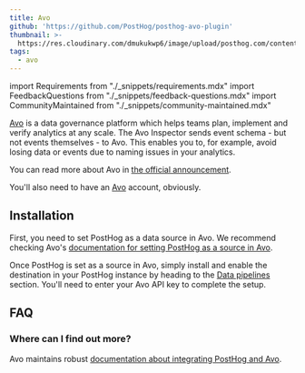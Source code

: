 ```yaml
---
title: Avo
github: 'https://github.com/PostHog/posthog-avo-plugin'
thumbnail: >-
  https://res.cloudinary.com/dmukukwp6/image/upload/posthog.com/contents/cdp/thumbnails/avo-logo.png
tags:
  - avo
---
```


import Requirements from "./_snippets/requirements.mdx"
import FeedbackQuestions from "./_snippets/feedback-questions.mdx"
import CommunityMaintained from "./_snippets/community-maintained.mdx"


[Avo](https://www.avo.app/) is a data governance platform which helps teams plan, implement and verify analytics at any scale. The Avo Inspector sends event schema - but not events themselves - to Avo. This enables you to, for example, avoid losing data or events due to naming issues in your analytics. 

You can read more about Avo in [the official announcement](/blog/avo-plugin-announcement). 

<Requirements />

You'll also need to have an [Avo](https://www.avo.app/) account, obviously. 

## Installation

First, you need to set PostHog as a data source in Avo. We recommend checking Avo's [documentation for setting PostHog as a source in Avo](https://www.avo.app/docs/workspace/connect-inspector-to-posthog).

Once PostHog is set as a source in Avo, simply install and enable the destination in your PostHog instance by heading to the [Data pipelines](https://app.posthog.com/pipeline) section. You'll need to enter your Avo API key to complete the setup. 

## FAQ

### Where can I find out more?

Avo maintains robust [documentation about integrating PostHog and Avo](https://www.avo.app/docs/workspace/connect-inspector-to-posthog).

<CommunityMaintained />

<FeedbackQuestions />
